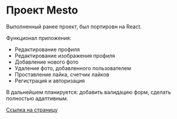 <h1>Проект Mesto</h1> 
<p>Выполненный ранее проект, был портировн на React.</p>
<p>Функционал приложения:</p>
<ul>
    <li>Редактирование профиля</li>
    <li>Редактирование изображения профиля</li>
    <li>Добавление нового фото</li>
    <li>Удаление фото, добавленного пользователем</li>
    <li>Проставление лайка, счетчик лайков</li>
    <li>Регистрация и авторизация</li>
</ul>
<p>В дальнейшем планируется: добавить валидацию форм, сделать полностью адаптивным.</p>
<a href="" target="_blank">Ссылка на страницу</a>
